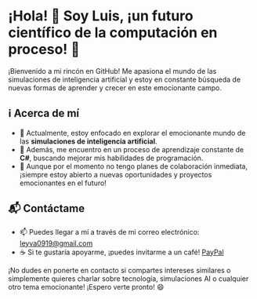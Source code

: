 # ¡Hola! 👋 Soy Luis, ¡un futuro científico de la computación en proceso! 🌱

¡Bienvenido a mi rincón en GitHub! Me apasiona el mundo de las simulaciones de inteligencia artificial y estoy en constante búsqueda de nuevas formas de aprender y crecer en este emocionante campo.

## ℹ️ Acerca de mí
- 👀 Actualmente, estoy enfocado en explorar el emocionante mundo de las **simulaciones de inteligencia artificial**.
- 🌱 Además, me encuentro en un proceso de aprendizaje constante de **C#**, buscando mejorar mis habilidades de programación.
- 💞️ Aunque por el momento no tengo planes de colaboración inmediata, ¡siempre estoy abierto a nuevas oportunidades y proyectos emocionantes en el futuro!

## 📬 Contáctame
- 📫 Puedes llegar a mí a través de mi correo electrónico: leyva0919@gmail.com
- ☕ Si te gustaría apoyarme, ¡puedes invitarme a un café! [PayPal](https://paypal.me/deremyb?country.x=ES&locale.x=es_ES)

¡No dudes en ponerte en contacto si compartes intereses similares o simplemente quieres charlar sobre tecnología, simulaciones AI o cualquier otro tema emocionante! ¡Espero verte pronto! 😄
<!---
Leyva9/Leyva9 is a ✨ special ✨ repository because its `README.md` (this file) appears on your GitHub profile.
You can click the Preview link to take a look at your changes.
--->
